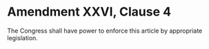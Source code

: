 # Amendment XXVI, Clause 4

The Congress shall have power to enforce this article by appropriate
legislation.
